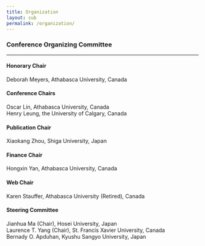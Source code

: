 ```yaml
---
title: Organization
layout: sub
permalink: /organization/
---
```


 
<h3>Conference Organizing Committee</h3>
<hr/>
 
 <h4> Honorary Chair </h4>
 
Deborah Meyers, Athabasca University, Canada
<h4>Conference Chairs</h4> 

Oscar Lin, Athabasca University, Canada 
<br/>
Henry Leung, the University of Calgary, Canada 


<h4>Publication Chair </h4> 

Xiaokang Zhou, Shiga University, Japan 


<h4>Finance Chair</h4> 

Hongxin Yan, Athabasca University, Canada  

<h4>Web Chair </h4> 

Karen Stauffer, Athabasca University (Retired), Canada 

<h4>Steering Committee  </h4> 

Jianhua Ma (Chair), Hosei University, Japan 
<br/>
Laurence T. Yang (Chair), St. Francis Xavier University, Canada 
<br/>
Bernady O. Apduhan, Kyushu Sangyo University, Japan
<br/>


